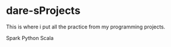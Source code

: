 # dare-sProjects

This is where i put all the practice from my programming projects.

Spark
Python
Scala
